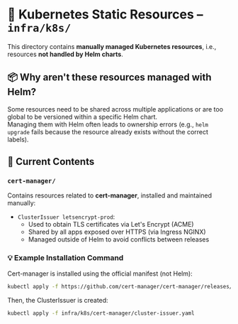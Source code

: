 # 🔐 Kubernetes Static Resources – `infra/k8s/`

This directory contains **manually managed Kubernetes resources**, i.e., resources **not handled by Helm charts**.

## 📦 Why aren't these resources managed with Helm?

Some resources need to be shared across multiple applications or are too global to be versioned within a specific Helm chart.  
Managing them with Helm often leads to ownership errors (e.g., `helm upgrade` fails because the resource already exists without the correct labels).

## 📁 Current Contents

### `cert-manager/`

Contains resources related to **cert-manager**, installed and maintained manually:

- `ClusterIssuer letsencrypt-prod`:
  - Used to obtain TLS certificates via Let's Encrypt (ACME)
  - Shared by all apps exposed over HTTPS (via Ingress NGINX)
  - Managed outside of Helm to avoid conflicts between releases

### 💡 Example Installation Command

Cert-manager is installed using the official manifest (not Helm):

```bash
kubectl apply -f https://github.com/cert-manager/cert-manager/releases/latest/download/cert-manager.yaml
```

Then, the ClusterIssuer is created:

```bash
kubectl apply -f infra/k8s/cert-manager/cluster-issuer.yaml
```

